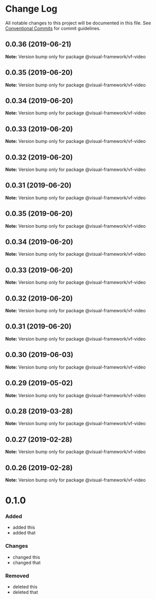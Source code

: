 # Change Log

All notable changes to this project will be documented in this file.
See [Conventional Commits](https://conventionalcommits.org) for commit guidelines.

## 0.0.36 (2019-06-21)

**Note:** Version bump only for package @visual-framework/vf-video





## 0.0.35 (2019-06-20)

**Note:** Version bump only for package @visual-framework/vf-video





## 0.0.34 (2019-06-20)

**Note:** Version bump only for package @visual-framework/vf-video





## 0.0.33 (2019-06-20)

**Note:** Version bump only for package @visual-framework/vf-video





## 0.0.32 (2019-06-20)

**Note:** Version bump only for package @visual-framework/vf-video





## 0.0.31 (2019-06-20)

**Note:** Version bump only for package @visual-framework/vf-video





## 0.0.35 (2019-06-20)

**Note:** Version bump only for package @visual-framework/vf-video





## 0.0.34 (2019-06-20)

**Note:** Version bump only for package @visual-framework/vf-video





## 0.0.33 (2019-06-20)

**Note:** Version bump only for package @visual-framework/vf-video





## 0.0.32 (2019-06-20)

**Note:** Version bump only for package @visual-framework/vf-video





## 0.0.31 (2019-06-20)

**Note:** Version bump only for package @visual-framework/vf-video





## 0.0.30 (2019-06-03)

**Note:** Version bump only for package @visual-framework/vf-video





## 0.0.29 (2019-05-02)

**Note:** Version bump only for package @visual-framework/vf-video





## 0.0.28 (2019-03-28)

**Note:** Version bump only for package @visual-framework/vf-video





## 0.0.27 (2019-02-28)

**Note:** Version bump only for package @visual-framework/vf-video





## 0.0.26 (2019-02-28)

**Note:** Version bump only for package @visual-framework/vf-video





# 0.1.0

### Added
- added this
- added that

### Changes

- changed this
- changed that

### Removed

- deleted this
- deleted that
